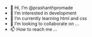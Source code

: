 - 👋 Hi, I’m @prashanthpromade
- 👀 I’m interested in development
- 🌱 I’m currently learning html and css
- 💞️ I’m looking to collaborate on ...
- 📫 How to reach me ...

<!---
prashanthpromade/prashanthpromade is a ✨ special ✨ repository because its `README.md` (this file) appears on your GitHub profile.
You can click the Preview link to take a look at your changes.
--->
